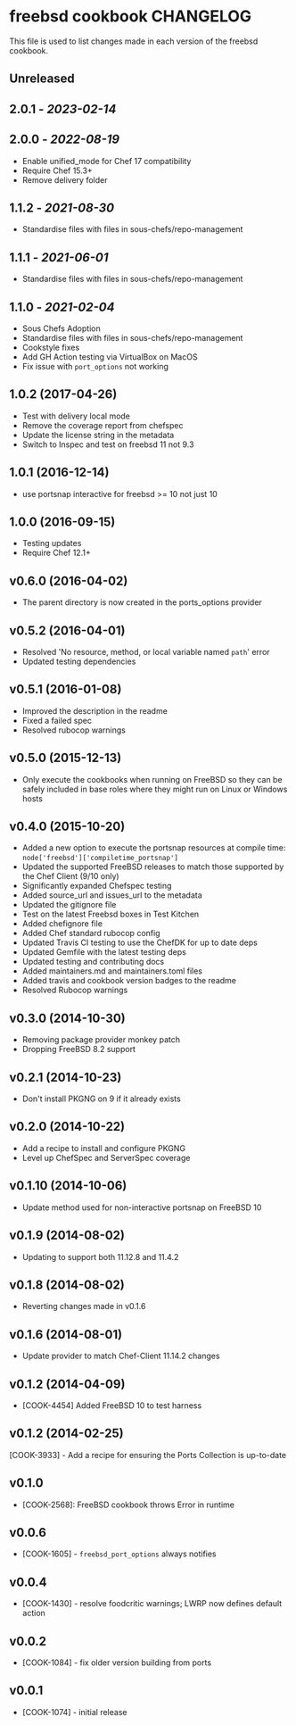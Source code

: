 # freebsd cookbook CHANGELOG

This file is used to list changes made in each version of the freebsd cookbook.

## Unreleased

## 2.0.1 - *2023-02-14*

## 2.0.0 - *2022-08-19*

- Enable unified_mode for Chef 17 compatibility
- Require Chef 15.3+
- Remove delivery folder

## 1.1.2 - *2021-08-30*

- Standardise files with files in sous-chefs/repo-management

## 1.1.1 - *2021-06-01*

- Standardise files with files in sous-chefs/repo-management

## 1.1.0 - *2021-02-04*

- Sous Chefs Adoption
- Standardise files with files in sous-chefs/repo-management
- Cookstyle fixes
- Add GH Action testing via VirtualBox on MacOS
- Fix issue with `port_options` not working

## 1.0.2 (2017-04-26)

- Test with delivery local mode
- Remove the coverage report from chefspec
- Update the license string in the metadata
- Switch to Inspec and test on freebsd 11 not 9.3

## 1.0.1 (2016-12-14)

- use portsnap interactive for freebsd >= 10 not just 10

## 1.0.0 (2016-09-15)

- Testing updates
- Require Chef 12.1+

## v0.6.0 (2016-04-02)

- The parent directory is now created in the ports_options provider

## v0.5.2 (2016-04-01)

- Resolved 'No resource, method, or local variable named `path`' error
- Updated testing dependencies

## v0.5.1 (2016-01-08)

- Improved the description in the readme
- Fixed a failed spec
- Resolved rubocop warnings

## v0.5.0 (2015-12-13)

- Only execute the cookbooks when running on FreeBSD so they can be safely included in base roles where they might run on Linux or Windows hosts

## v0.4.0 (2015-10-20)

- Added a new option to execute the portsnap resources at compile time: `node['freebsd']['compiletime_portsnap']`
- Updated the supported FreeBSD releases to match those supported by the Chef Client (9/10 only)
- Significantly expanded Chefspec testing
- Added source_url and issues_url to the metadata
- Updated the gitignore file
- Test on the latest Freebsd boxes in Test Kitchen
- Added chefignore file
- Added Chef standard rubocop config
- Updated Travis CI testing to use the ChefDK for up to date deps
- Updated Gemfile with the latest testing deps
- Updated testing and contributing docs
- Added maintainers.md and maintainers.toml files
- Added travis and cookbook version badges to the readme
- Resolved Rubocop warnings

## v0.3.0 (2014-10-30)

- Removing package provider monkey patch
- Dropping FreeBSD 8.2 support

## v0.2.1 (2014-10-23)

- Don't install PKGNG on 9 if it already exists

## v0.2.0 (2014-10-22)

- Add a recipe to install and configure PKGNG
- Level up ChefSpec and ServerSpec coverage

## v0.1.10 (2014-10-06)

- Update method used for non-interactive portsnap on FreeBSD 10

## v0.1.9 (2014-08-02)

- Updating to support both 11.12.8 and 11.4.2

## v0.1.8 (2014-08-02)

- Reverting changes made in v0.1.6

## v0.1.6 (2014-08-01)

- Update provider to match Chef-Client 11.14.2 changes

## v0.1.2 (2014-04-09)

- [COOK-4454] Added FreeBSD 10 to test harness

## v0.1.2 (2014-02-25)

[COOK-3933] - Add a recipe for ensuring the Ports Collection is up-to-date

## v0.1.0

- [COOK-2568]: FreeBSD cookbook throws Error in runtime

## v0.0.6

- [COOK-1605] - `freebsd_port_options` always notifies

## v0.0.4

- [COOK-1430] - resolve foodcritic warnings; LWRP now defines default action

## v0.0.2

- [COOK-1084] - fix older version building from ports

## v0.0.1

- [COOK-1074] - initial release
